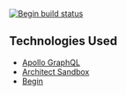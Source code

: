 [![Begin build status](https://buildstatus.begin.app/draw-dtz/status.svg)](https://begin.com)

## Technologies Used 

- [Apollo GraphQL](https://www.apollographql.com/)
- [Architect Sandbox](https://github.com/architect/sandbox)
- [Begin](https://begin.com)